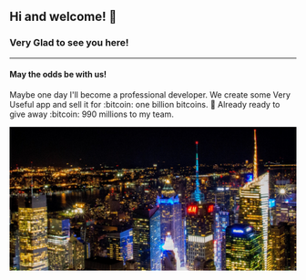 ## Hi and welcome! 👋
### Very Glad to see you here!
---
#### May the odds be with us!

Maybe one day I'll become a professional developer. We create some Very Useful app and sell it for :bitcoin: one billion bitcoins. :rocket:  Already ready to give away :bitcoin: 990 millions to my team.

![BG image for my page](https://github.com/Hacking-NASSA-with-HTML/Hacking-NASSA-with-HTML/blob/main/bg.jpg)
<!--
**Hacking-NASSA-with-HTML/Hacking-NASSA-with-HTML** is a ✨ _special_ ✨ repository because its `README.md` (this file) appears on your GitHub profile.

Here are some ideas to get you started:

- 🔭 I’m currently working on ...
- 🌱 I’m currently learning ...
- 👯 I’m looking to collaborate on ...
- 🤔 I’m looking for help with ...
- 💬 Ask me about ...
- 📫 How to reach me: ...
- 😄 Pronouns: ...
- ⚡ Fun fact: ...
-->
